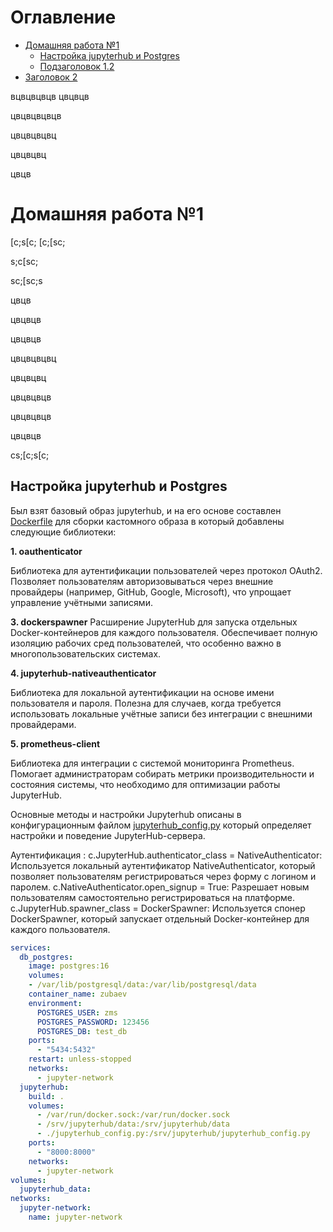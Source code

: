 # Оглавление
- [Домашняя работа №1](#домашняя-работа-1)
  - [Настройка jupyterhub и Postgres](#настройка-jupyterhub-и-postgres)
  - [Подзаголовок 1.2](#подзаголовок-12)
- [Заголовок 2](#заголовок-2)


вцвцвцвцв
цвцвцв


цвцвцвцвцв



цвцвцвцвц



цвцвцвц




цвцв
# Домашняя работа №1
[c;s[c;
[c;[sc;

s;c[sc;


sc;[sc;s


цвцв


цвцвцв


цвцвцв



цвцвцвцвц


цвцвцвц


цвцвцвцв



цвцвцвцв



цвцвцв

cs;[c;s[c;
## Настройка jupyterhub и Postgres

Был взят базовый образ jupyterhub, и на его основе составлен [Dockerfile](https://github.com/Zubaev/jupyterhub_docker_postgres/blob/main/jupyterhub/Dockerfile) для сборки кастомного образа в который добавлены следующие библиотеки:

**1. oauthenticator**

Библиотека для аутентификации пользователей через протокол OAuth2.
Позволяет пользователям авторизовываться через внешние провайдеры (например, GitHub, Google, Microsoft), что упрощает управление учётными записями.

**3. dockerspawner**
Расширение JupyterHub для запуска отдельных Docker-контейнеров для каждого пользователя.
Обеспечивает полную изоляцию рабочих сред пользователей, что особенно важно в многопользовательских системах.

**4. jupyterhub-nativeauthenticator**

Библиотека для локальной аутентификации на основе имени пользователя и пароля.
Полезна для случаев, когда требуется использовать локальные учётные записи без интеграции с внешними провайдерами.

**5. prometheus-client**

Библиотека для интеграции с системой мониторинга Prometheus.
Помогает администраторам собирать метрики производительности и состояния системы, что необходимо для оптимизации работы JupyterHub.

Основные методы и настройки Jupyterhub описаны в конфигурационным файлом [jupyterhub_config.py](https://github.com/Zubaev/jupyterhub_docker_postgres/blob/main/jupyterhub/jupyterhub_config.py) который определяет настройки и поведение JupyterHub-сервера.

Аутентификация :
c.JupyterHub.authenticator_class = NativeAuthenticator: Используется локальный аутентификатор NativeAuthenticator, который позволяет пользователям регистрироваться через форму с логином и паролем.
c.NativeAuthenticator.open_signup = True: Разрешает новым пользователям самостоятельно регистрироваться на платформе.
c.JupyterHub.spawner_class = DockerSpawner: Используется спонер DockerSpawner, который запускает отдельный Docker-контейнер для каждого пользователя.


```yaml
services:
  db_postgres:
    image: postgres:16
    volumes:
    - /var/lib/postgresql/data:/var/lib/postgresql/data
    container_name: zubaev
    environment:
      POSTGRES_USER: zms
      POSTGRES_PASSWORD: 123456
      POSTGRES_DB: test_db
    ports:
      - "5434:5432"
    restart: unless-stopped
    networks:
      - jupyter-network
  jupyterhub:
    build: .
    volumes:
      - /var/run/docker.sock:/var/run/docker.sock
      - /srv/jupyterhub/data:/srv/jupyterhub/data
      - ./jupyterhub_config.py:/srv/jupyterhub/jupyterhub_config.py
    ports:
      - "8000:8000"
    networks:
      - jupyter-network
volumes:
  jupyterhub_data:
networks:
  jupyter-network:
    name: jupyter-network

